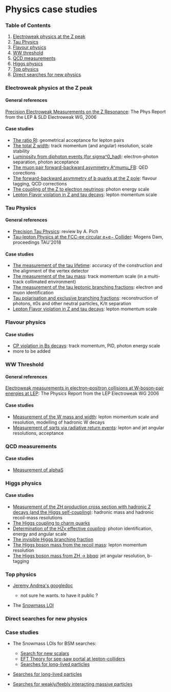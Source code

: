 # Physics case studies

### Table of Contents

1. [Electroweak physics at the Z peak](#electroweak-physics-at-the-z-peak)
2. [Tau Physics](#tau-physics)
3. [Flavour physics](#flavour-physics)
4. [WW threshold](#ww-threshold)
5. [QCD measurements](#qcd-measurements)
6. [Higgs physics](#higgs-physics)
7. [Top physics](#top-physics)
8. [Direct searches for new physics](#direct-searches-for-new-physics)

### Electroweak physics at the Z peak

#### General references
[Precision Electroweak Measurements on the Z Resonance](https://arxiv.org/abs/hep-ex/0509008): The Phys Report from the LEP & SLD Electroweak WG, 2006

#### Case studies
- [The ratio Rl](lineshape/rl): geometrical acceptance for lepton pairs
- [The total Z width](lineshape/zwidth): track momentum (and angular) resolution, scale stability
- [Luminosity from diphoton events (for sigma^0\_had)](lineshape/sigma_had): electron-photon separation, photon acceptance
- [The muon pair forward-backward asymmetry A^mumu\_FB](lineshape/AFBmumu): QED corections
- [The forward-backward asymmetry of b quarks at the Z pole](lineshape/AFBbb): flavour tagging, QCD corrections
- [The coupling of the Z to electron neutrinos](lineshape/Znuenue): photon energy scale
- [Lepton Flavor violation in Z and tau decays](taus/lfv): lepton momentum scale


### Tau Physics

#### General references
- [Precision Tau Physics](https://doi.org/10.1016/j.ppnp.2013.11.002): review by A. Pich
- [Tau-lepton Physics at the FCC-ee circular e+e− Collider](https://arxiv.org/abs/1811.09408): Mogens Dam, proceedings TAU'2018

#### Case studies
- [The measurement of the tau lifetime](taus/lifetime): accuracy of the construction and the alignment of the vertex detector
- [The measurement of the tau mass](taus/mass): track momentum scale (in a multi-track collimated environment)
- [The measurement of the tau leptonic branching fractions](taus/leptonicbranchings): electron and muon identification
- [Tau polarisation and exclusive branching fractions](taus/polarisation): reconstruction of photons, π0s and other neutral particles,  K/π separation
- [Lepton Flavor violation in Z and tau decays](taus/lfv): lepton momentum scale

### Flavour physics

#### Case studies
- [CP violation in Bs decays](flavour/cpv): track momentum, PID, photon energy scale
- more to be added

### WW Threshold

#### General references
[Electroweak measurements in electron–positron collisions at W-boson-pair energies at LEP](https://arxiv.org/abs/1302.3415): The Physics Report from the LEP Electroweak WG 2006

#### Case studies
- [Measurement of the W mass and width](ww/mass): lepton momentum scale and resolution, modelling of hadronic W decays
- [Measurement of sqrts via radiative return events](ww/radiativereturn): lepton and jet angular resolutions, acceptance

### QCD measurements

#### Case studies
- [Measurement of alphaS](qcd/alphs)

### Higgs physics

#### Case studies
- [Measurement of the ZH production cross section with hadronic Z decays (and the Higgs self-coupling)](higgs/ZH-crosssection): hadronic mass and hadronic recoil-mass resolutions
- [The Higgs coupling to charm quarks](higgs/Hcc)
- [Determination of the HZγ effective coupling](higgs/hzgamma): photon identification, energy and angular scale
- [The invisible Higgs branching fraction](higgs/invisible)
- [The Higgs boson mass from the recoil mass](higgs/mass-recoil): lepton momentum resolution
- [The Higgs boson mass from ZH -> bbqq](higgs/mass-bbqq): jet angular resolution, b-tagging


### Top physics

- [Jeremy Andrea's googledoc](https://docs.google.com/document/d/1sfJ8XtIyVJW_8iZZ6dv9GmqfBEEGi-soSJJWXIIFfs8/edit#heading=h.8hz8z8ru1cp0)
    - not sure he wants. to have it public ?

- The [Snowmass LOI](https://indico.cern.ch/event/951830/contributions/3999022/attachments/2095114/3521333/Top_SNOWMASS21-EF3_EF4_Patrizia_Azzi-154.pdf)
    
### Direct searches for new physics

### Case studies
- The Snowmass LOIs for BSM searches: 
    - [Search for new scalars](https://indico.cern.ch/event/951830/contributions/3999503/attachments/2095368/3521827/Snowmass_LOI__Search_for_new_light_scalars_at_FCC_ee.pdf)
    - [EFT Theory for see-saw portal at lepton-colliders](https://indico.cern.ch/event/951830/contributions/4011757/attachments/2099930/3530227/LOI_Snowmass21_Barducci.pdf)
    - [Searches for long-lived particles](https://indico.cern.ch/event/951830/contributions/3998992/attachments/2095087/3521292/LLP_SNOWMASS21-EF8_EF9-RF6_RF0_Rebeca_Gonzalez_Suarez-147.pdf)
    
- [Searches for long-lived particles](LLP)
- [Searches for weakly/feebly interacting massive particles](FIP)



